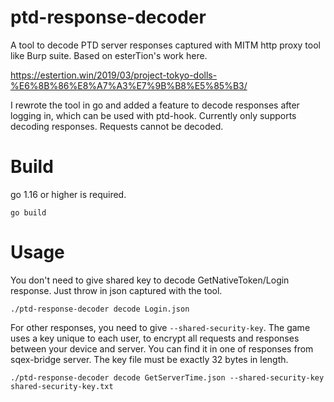 # ptd-response-decoder

A tool to decode PTD server responses captured with MITM http proxy tool like Burp suite.
Based on esterTion's work here. 

https://estertion.win/2019/03/project-tokyo-dolls-%E6%8B%86%E8%A7%A3%E7%9B%B8%E5%85%B3/

I rewrote the tool in go and added a feature to decode responses after logging in, which can be used with ptd-hook.
Currently only supports decoding responses. Requests cannot be decoded.

# Build

go 1.16 or higher is required.

```
go build
```

# Usage

You don't need to give shared key to decode GetNativeToken/Login response. Just throw in json captured with the tool.

```
./ptd-response-decoder decode Login.json
```

For other responses, you need to give `--shared-security-key`. The game uses a key unique to each user, to encrypt all requests and responses between your device and server. You can find it in one of responses from sqex-bridge server.
The key file must be exactly 32 bytes in length.

```
./ptd-response-decoder decode GetServerTime.json --shared-security-key shared-security-key.txt
```
